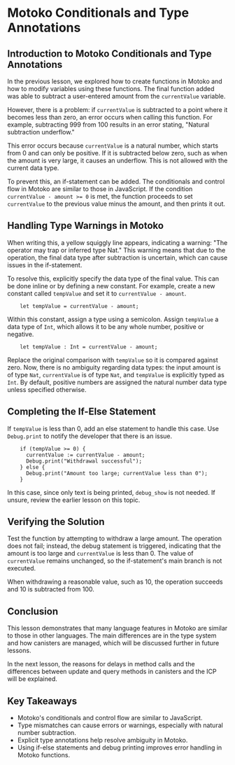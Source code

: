 # Motoko Conditionals and Type Annotations

## Introduction to Motoko Conditionals and Type Annotations

In the previous lesson, we explored how to create functions in Motoko and how to modify variables using these functions. The final function added was able to subtract a user-entered amount from the `currentValue` variable.

However, there is a problem: if `currentValue` is subtracted to a point where it becomes less than zero, an error occurs when calling this function. For example, subtracting 999 from 100 results in an error stating, "Natural subtraction underflow."

This error occurs because `currentValue` is a natural number, which starts from 0 and can only be positive. If it is subtracted below zero, such as when the amount is very large, it causes an underflow. This is not allowed with the current data type.

To prevent this, an if-statement can be added. The conditionals and control flow in Motoko are similar to those in JavaScript. If the condition `currentValue - amount >= 0` is met, the function proceeds to set `currentValue` to the previous value minus the amount, and then prints it out.

## Handling Type Warnings in Motoko

When writing this, a yellow squiggly line appears, indicating a warning: "The operator may trap or inferred type Nat." This warning means that due to the operation, the final data type after subtraction is uncertain, which can cause issues in the if-statement.

To resolve this, explicitly specify the data type of the final value. This can be done inline or by defining a new constant. For example, create a new constant called `tempValue` and set it to `currentValue - amount`.

```mo
    let tempValue = currentValue - amount;
```

Within this constant, assign a type using a semicolon. Assign `tempValue` a data type of `Int`, which allows it to be any whole number, positive or negative.

```mo
    let tempValue : Int = currentValue - amount;
```

Replace the original comparison with `tempValue` so it is compared against zero. Now, there is no ambiguity regarding data types: the input amount is of type `Nat`, `currentValue` is of type `Nat`, and `tempValue` is explicitly typed as `Int`. By default, positive numbers are assigned the natural number data type unless specified otherwise.

## Completing the If-Else Statement

If `tempValue` is less than 0, add an else statement to handle this case. Use `Debug.print` to notify the developer that there is an issue.

```mo
    if (tempValue >= 0) {
      currentValue := currentValue - amount;
      Debug.print("Withdrawal successful");
    } else {
      Debug.print("Amount too large; currentValue less than 0");
    }
```

In this case, since only text is being printed, `debug_show` is not needed. If unsure, review the earlier lesson on this topic.

## Verifying the Solution

Test the function by attempting to withdraw a large amount. The operation does not fail; instead, the debug statement is triggered, indicating that the amount is too large and `currentValue` is less than 0. The value of `currentValue` remains unchanged, so the if-statement's main branch is not executed.

When withdrawing a reasonable value, such as 10, the operation succeeds and 10 is subtracted from 100.

## Conclusion

This lesson demonstrates that many language features in Motoko are similar to those in other languages. The main differences are in the type system and how canisters are managed, which will be discussed further in future lessons.

In the next lesson, the reasons for delays in method calls and the differences between update and query methods in canisters and the ICP will be explained.

## Key Takeaways

- Motoko's conditionals and control flow are similar to JavaScript.
- Type mismatches can cause errors or warnings, especially with natural number subtraction.
- Explicit type annotations help resolve ambiguity in Motoko.
- Using if-else statements and debug printing improves error handling in Motoko functions.
